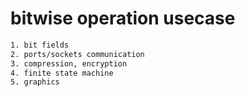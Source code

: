 # bitwise operation usecase

```sh
1. bit fields
2. ports/sockets communication
3. compression, encryption
4. finite state machine
5. graphics
```
